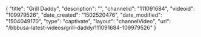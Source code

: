 {
    "title": "Grill Daddy",
    "description": "",
    "channelid": "111091684",
    "videoid": "109979526",
    "date_created": "1502520476",
    "date_modified": "1504049170",
    "type": "captivate",
    "layout": "channelVideo",
    "url": "\/bbbusa-latest-videos\/grill-daddy\/111091684-109979526"
}